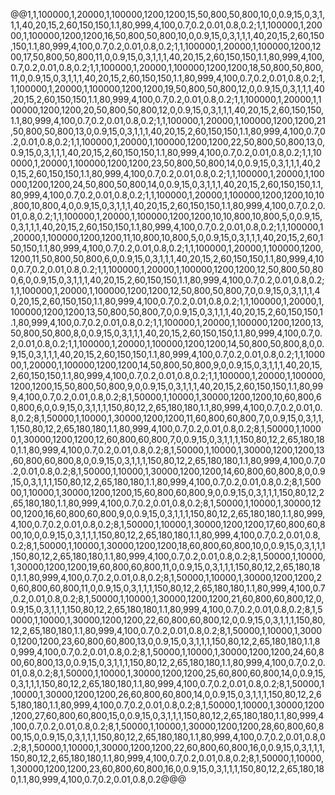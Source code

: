 @@1,1,100000,1,20000,1,100000,1200,1200,15,50,800,50,800,10,0,0.9,15,0,3,1,1,1,40,20,15,2,60,150,150,1.1,80,999,4,100,0.7,0.2,0.01,0.8,0.2;1,1,100000,1,20000,1,100000,1200,1200,16,50,800,50,800,10,0,0.9,15,0,3,1,1,1,40,20,15,2,60,150,150,1.1,80,999,4,100,0.7,0.2,0.01,0.8,0.2;1,1,100000,1,20000,1,100000,1200,1200,17,50,800,50,800,11,0,0.9,15,0,3,1,1,1,40,20,15,2,60,150,150,1.1,80,999,4,100,0.7,0.2,0.01,0.8,0.2;1,1,100000,1,20000,1,100000,1200,1200,18,50,800,50,800,11,0,0.9,15,0,3,1,1,1,40,20,15,2,60,150,150,1.1,80,999,4,100,0.7,0.2,0.01,0.8,0.2;1,1,100000,1,20000,1,100000,1200,1200,19,50,800,50,800,12,0,0.9,15,0,3,1,1,1,40,20,15,2,60,150,150,1.1,80,999,4,100,0.7,0.2,0.01,0.8,0.2;1,1,100000,1,20000,1,100000,1200,1200,20,50,800,50,800,12,0,0.9,15,0,3,1,1,1,40,20,15,2,60,150,150,1.1,80,999,4,100,0.7,0.2,0.01,0.8,0.2;1,1,100000,1,20000,1,100000,1200,1200,21,50,800,50,800,13,0,0.9,15,0,3,1,1,1,40,20,15,2,60,150,150,1.1,80,999,4,100,0.7,0.2,0.01,0.8,0.2;1,1,100000,1,20000,1,100000,1200,1200,22,50,800,50,800,13,0,0.9,15,0,3,1,1,1,40,20,15,2,60,150,150,1.1,80,999,4,100,0.7,0.2,0.01,0.8,0.2;1,1,100000,1,20000,1,100000,1200,1200,23,50,800,50,800,14,0,0.9,15,0,3,1,1,1,40,20,15,2,60,150,150,1.1,80,999,4,100,0.7,0.2,0.01,0.8,0.2;1,1,100000,1,20000,1,100000,1200,1200,24,50,800,50,800,14,0,0.9,15,0,3,1,1,1,40,20,15,2,60,150,150,1.1,80,999,4,100,0.7,0.2,0.01,0.8,0.2;1,1,100000,1,20000,1,100000,1200,1200,10,10,800,10,800,4,0,0.9,15,0,3,1,1,1,40,20,15,2,60,150,150,1.1,80,999,4,100,0.7,0.2,0.01,0.8,0.2;1,1,100000,1,20000,1,100000,1200,1200,10,10,800,10,800,5,0,0.9,15,0,3,1,1,1,40,20,15,2,60,150,150,1.1,80,999,4,100,0.7,0.2,0.01,0.8,0.2;1,1,100000,1,20000,1,100000,1200,1200,11,10,800,10,800,5,0,0.9,15,0,3,1,1,1,40,20,15,2,60,150,150,1.1,80,999,4,100,0.7,0.2,0.01,0.8,0.2;1,1,100000,1,20000,1,100000,1200,1200,11,50,800,50,800,6,0,0.9,15,0,3,1,1,1,40,20,15,2,60,150,150,1.1,80,999,4,100,0.7,0.2,0.01,0.8,0.2;1,1,100000,1,20000,1,100000,1200,1200,12,50,800,50,800,6,0,0.9,15,0,3,1,1,1,40,20,15,2,60,150,150,1.1,80,999,4,100,0.7,0.2,0.01,0.8,0.2;1,1,100000,1,20000,1,100000,1200,1200,12,50,800,50,800,7,0,0.9,15,0,3,1,1,1,40,20,15,2,60,150,150,1.1,80,999,4,100,0.7,0.2,0.01,0.8,0.2;1,1,100000,1,20000,1,100000,1200,1200,13,50,800,50,800,7,0,0.9,15,0,3,1,1,1,40,20,15,2,60,150,150,1.1,80,999,4,100,0.7,0.2,0.01,0.8,0.2;1,1,100000,1,20000,1,100000,1200,1200,13,50,800,50,800,8,0,0.9,15,0,3,1,1,1,40,20,15,2,60,150,150,1.1,80,999,4,100,0.7,0.2,0.01,0.8,0.2;1,1,100000,1,20000,1,100000,1200,1200,14,50,800,50,800,8,0,0.9,15,0,3,1,1,1,40,20,15,2,60,150,150,1.1,80,999,4,100,0.7,0.2,0.01,0.8,0.2;1,1,100000,1,20000,1,100000,1200,1200,14,50,800,50,800,9,0,0.9,15,0,3,1,1,1,40,20,15,2,60,150,150,1.1,80,999,4,100,0.7,0.2,0.01,0.8,0.2;1,1,100000,1,20000,1,100000,1200,1200,15,50,800,50,800,9,0,0.9,15,0,3,1,1,1,40,20,15,2,60,150,150,1.1,80,999,4,100,0.7,0.2,0.01,0.8,0.2;8,1,50000,1,10000,1,30000,1200,1200,10,60,800,60,800,6,0,0.9,15,0,3,1,1,1,150,80,12,2,65,180,180,1.1,80,999,4,100,0.7,0.2,0.01,0.8,0.2;8,1,50000,1,10000,1,30000,1200,1200,11,60,800,60,800,7,0,0.9,15,0,3,1,1,1,150,80,12,2,65,180,180,1.1,80,999,4,100,0.7,0.2,0.01,0.8,0.2;8,1,50000,1,10000,1,30000,1200,1200,12,60,800,60,800,7,0,0.9,15,0,3,1,1,1,150,80,12,2,65,180,180,1.1,80,999,4,100,0.7,0.2,0.01,0.8,0.2;8,1,50000,1,10000,1,30000,1200,1200,13,60,800,60,800,8,0,0.9,15,0,3,1,1,1,150,80,12,2,65,180,180,1.1,80,999,4,100,0.7,0.2,0.01,0.8,0.2;8,1,50000,1,10000,1,30000,1200,1200,14,60,800,60,800,8,0,0.9,15,0,3,1,1,1,150,80,12,2,65,180,180,1.1,80,999,4,100,0.7,0.2,0.01,0.8,0.2;8,1,50000,1,10000,1,30000,1200,1200,15,60,800,60,800,9,0,0.9,15,0,3,1,1,1,150,80,12,2,65,180,180,1.1,80,999,4,100,0.7,0.2,0.01,0.8,0.2;8,1,50000,1,10000,1,30000,1200,1200,16,60,800,60,800,9,0,0.9,15,0,3,1,1,1,150,80,12,2,65,180,180,1.1,80,999,4,100,0.7,0.2,0.01,0.8,0.2;8,1,50000,1,10000,1,30000,1200,1200,17,60,800,60,800,10,0,0.9,15,0,3,1,1,1,150,80,12,2,65,180,180,1.1,80,999,4,100,0.7,0.2,0.01,0.8,0.2;8,1,50000,1,10000,1,30000,1200,1200,18,60,800,60,800,10,0,0.9,15,0,3,1,1,1,150,80,12,2,65,180,180,1.1,80,999,4,100,0.7,0.2,0.01,0.8,0.2;8,1,50000,1,10000,1,30000,1200,1200,19,60,800,60,800,11,0,0.9,15,0,3,1,1,1,150,80,12,2,65,180,180,1.1,80,999,4,100,0.7,0.2,0.01,0.8,0.2;8,1,50000,1,10000,1,30000,1200,1200,20,60,800,60,800,11,0,0.9,15,0,3,1,1,1,150,80,12,2,65,180,180,1.1,80,999,4,100,0.7,0.2,0.01,0.8,0.2;8,1,50000,1,10000,1,30000,1200,1200,21,60,800,60,800,12,0,0.9,15,0,3,1,1,1,150,80,12,2,65,180,180,1.1,80,999,4,100,0.7,0.2,0.01,0.8,0.2;8,1,50000,1,10000,1,30000,1200,1200,22,60,800,60,800,12,0,0.9,15,0,3,1,1,1,150,80,12,2,65,180,180,1.1,80,999,4,100,0.7,0.2,0.01,0.8,0.2;8,1,50000,1,10000,1,30000,1200,1200,23,60,800,60,800,13,0,0.9,15,0,3,1,1,1,150,80,12,2,65,180,180,1.1,80,999,4,100,0.7,0.2,0.01,0.8,0.2;8,1,50000,1,10000,1,30000,1200,1200,24,60,800,60,800,13,0,0.9,15,0,3,1,1,1,150,80,12,2,65,180,180,1.1,80,999,4,100,0.7,0.2,0.01,0.8,0.2;8,1,50000,1,10000,1,30000,1200,1200,25,60,800,60,800,14,0,0.9,15,0,3,1,1,1,150,80,12,2,65,180,180,1.1,80,999,4,100,0.7,0.2,0.01,0.8,0.2;8,1,50000,1,10000,1,30000,1200,1200,26,60,800,60,800,14,0,0.9,15,0,3,1,1,1,150,80,12,2,65,180,180,1.1,80,999,4,100,0.7,0.2,0.01,0.8,0.2;8,1,50000,1,10000,1,30000,1200,1200,27,60,800,60,800,15,0,0.9,15,0,3,1,1,1,150,80,12,2,65,180,180,1.1,80,999,4,100,0.7,0.2,0.01,0.8,0.2;8,1,50000,1,10000,1,30000,1200,1200,28,60,800,60,800,15,0,0.9,15,0,3,1,1,1,150,80,12,2,65,180,180,1.1,80,999,4,100,0.7,0.2,0.01,0.8,0.2;8,1,50000,1,10000,1,30000,1200,1200,22,60,800,60,800,16,0,0.9,15,0,3,1,1,1,150,80,12,2,65,180,180,1.1,80,999,4,100,0.7,0.2,0.01,0.8,0.2;8,1,50000,1,10000,1,30000,1200,1200,23,60,800,60,800,16,0,0.9,15,0,3,1,1,1,150,80,12,2,65,180,180,1.1,80,999,4,100,0.7,0.2,0.01,0.8,0.2@@@
